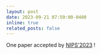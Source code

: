```yaml
---
layout: post
date: 2023-09-21 07:59:00-0400
inline: true
related_posts: false
---
```


One paper accepted by <a href='https://nips.cc/'>NIPS'2023</a> ! 
